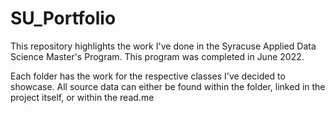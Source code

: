 # SU_Portfolio
This repository highlights the work I've done in the Syracuse Applied Data Science Master's Program.  This program was completed in June 2022.

Each folder has the work for the respective classes I've decided to showcase.  All source data can either be found within the folder, linked in the project itself, or within the read.me
